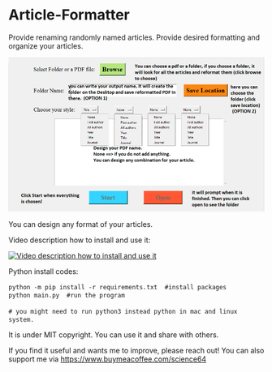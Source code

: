 # Article-Formatter
Provide renaming randomly named articles. Provide desired formatting and organize your articles.

![<img src="description.png" width="25"/>](./files/description.png)

You can design any format of your articles.

Video description how to install and use it:

[![Video description how to install and use it](./example%20files/youtubevideo.png)](https://www.youtube.com/watch?v=uhg5xvLCUh8 "Video description how to install and use it")

Python install codes:
```
python -m pip install -r requirements.txt  #install packages
python main.py  #run the program

# you might need to run python3 instead python in mac and linux system.
```

It is under MIT copyright. You can use it and share with others. 

If you find it useful and wants me to improve, please reach out! You can also support me via https://www.buymeacoffee.com/science64
